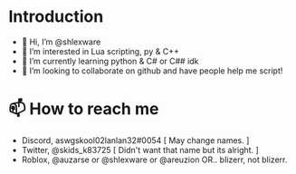 # Introduction
- 👋 Hi, I’m @shlexware
- 👀 I’m interested in Lua scripting, py & C++
- 🌱 I’m currently learning python & C# or C## idk
- 💞️ I’m looking to collaborate on github and have people help me script!

# 📫 How to reach me 

- Discord, aswgskool02lanlan32#0054 [ May change names. ]
- Twitter, @skids_k83725 [ Didn't want that name but its alright. ]
- Roblox, @auzarse or @shIexware or @areuzion OR.. bIizerr, not blizerr.

